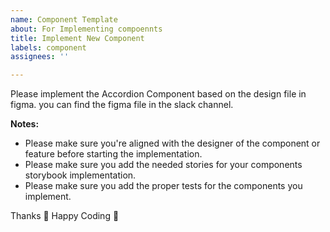 ```yaml
---
name: Component Template
about: For Implementing compoennts
title: Implement New Component
labels: component
assignees: ''

---
```


Please implement the Accordion Component based on the design file in figma. you can find the figma file in the slack channel.

**Notes:** 
- Please make sure you're aligned with the designer of the component or feature before starting the implementation. 
- Please make sure you add the needed stories for your components storybook implementation. 
- Please make sure you add the proper tests for the components you implement. 

Thanks 🙏 
Happy Coding 🎉
